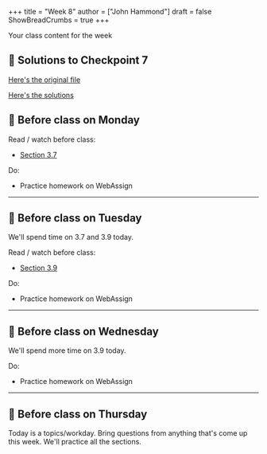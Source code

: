+++
title = "Week 8"
author = ["John Hammond"]
draft = false
ShowBreadCrumbs = true
+++

Your class content for the week
<!--more-->

## 📖 Solutions to Checkpoint 7

[Here's the original file](https://nextcloud.math.wichita.edu/index.php/s/i4yiQyj3eyJsJDL)

[Here's the solutions](https://nextcloud.math.wichita.edu/index.php/s/2zz7r9rcNmkLejR)

## 📅 Before class on Monday

Read / watch before class:
- [Section 3.7](/calc/chapter3/section7)

Do: 
- Practice homework on WebAssign

---

## 📅 Before class on Tuesday

We'll spend time on 3.7 and 3.9 today.

Read / watch before class:
- [Section 3.9](/calc/chapter3/section9)

Do: 
- Practice homework on WebAssign

---

## 📅 Before class on Wednesday

We'll spend more time on 3.9 today.

Do: 
- Practice homework on WebAssign

---

## 📅 Before class on Thursday

Today is a topics/workday. Bring questions from anything that's come up this week. We'll practice all the sections.

